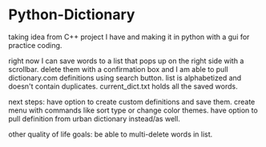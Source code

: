 # Python-Dictionary
taking idea from C++ project I have and making it in python with a gui for practice coding.


right now I can save words to a list that pops up on the right side with a scrollbar. 
delete them with a confirmation box and I am able to pull dictionary.com definitions using search button.
list is alphabetized and doesn't contain duplicates.
current_dict.txt holds all the saved words.

next steps:
have option to create custom definitions and save them.
create menu with commands like sort type or change color themes.
have option to pull definition from urban dictionary instead/as well.


other quality of life goals:
be able to multi-delete words in list.
